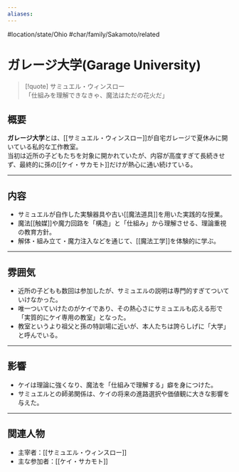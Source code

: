 ```yaml
---
aliases:
---
```

#location/state/Ohio #char/family/Sakamoto/related 
# ガレージ大学(Garage University)

>[!quote] サミュエル・ウィンスロー  
「仕組みを理解できなきゃ、魔法はただの花火だ」

## 概要
**ガレージ大学**とは、[[サミュエル・ウィンスロー]]が自宅ガレージで夏休みに開いている私的な工作教室。  
当初は近所の子どもたちを対象に開かれていたが、内容が高度すぎて長続きせず、最終的に孫の[[ケイ・サカモト]]だけが熱心に通い続けている。  

---

## 内容
- サミュエルが自作した実験器具や古い[[魔法道具]]を用いた実践的な授業。  
- 魔法[[触媒]]や魔力回路を「構造」と「仕組み」から理解させる、理論重視の教育方針。  
- 解体・組み立て・魔力注入などを通じて、[[魔法工学]]を体験的に学ぶ。  

---

## 雰囲気
- 近所の子どもも数回は参加したが、サミュエルの説明は専門的すぎてついていけなかった。  
- 唯一ついていけたのがケイであり、その熱心さにサミュエルも応える形で「実質的にケイ専用の教室」となった。  
- 教室というより祖父と孫の特訓場に近いが、本人たちは誇らしげに「大学」と呼んでいる。  

---

## 影響
- ケイは理論に強くなり、魔法を「仕組みで理解する」癖を身につけた。  
- サミュエルとの師弟関係は、ケイの将来の進路選択や価値観に大きな影響を与えた。  

---

## 関連人物
- 主宰者：[[サミュエル・ウィンスロー]]  
- 主な参加者：[[ケイ・サカモト]]  
